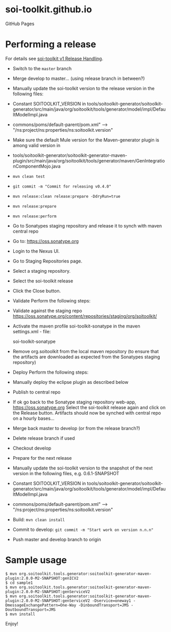 soi-toolkit.github.io
=====================

GitHub Pages

# Performing a release

For details see [soi-toolkit v1 Release Handling](https://code.google.com/p/soi-toolkit/wiki/DG_ReleaseHandling).

* Switch to the `master` branch
* Merge develop to master... (using release branch in between?)
* Manually update the soi-toolkit version to the release version in the following files:
 * Constant SOITOOLKIT_VERSION in tools/soitoolkit-generator/soitoolkit-generator/src/main/java/org/soitoolkit/tools/generator/model/impl/DefaultModelImpl.java
 * commons/poms/default-parent/pom.xml" --> "/ns:project/ns:properties/ns:soitoolkit.version"
* Make sure the default Mule version for the Maven-generator plugin is among valid version in 
 * tools/soitoolkit-generator/soitoolkit-generator-maven-plugin/src/main/java/org/soitoolkit/tools/generator/maven/GenIntegrationComponentMojo.java
* `mvn clean test`
* `git commit -m "Commit for releasing v0.4.0"`
* `mvn release:clean release:prepare -DdryRun=true`
* `mvn release:prepare`
* `mvn release:perform`
* Go to Sonatypes staging repository and release it to synch with maven central repo
 * Go to: https://oss.sonatype.org
 * Login to the Nexus UI.
 * Go to Staging Repositories page.
 * Select a staging repository.
 * Select the soi-toolkit release
 * Click the Close button.
* Validate
 Perform the following steps:
 * Validate against the staging repo https://oss.sonatype.org/content/repositories/staging/org/soitoolkit/
 * Activate the maven profile soi-toolkit-sonatype in the maven settings.xml - file:

    <activeProfiles>
      <activeProfile>soi-toolkit-sonatype</activeProfile>
    </activeProfiles>

  * Remove org.soitoolkit from the local maven repository (to ensure that the artifacts are downloaded as expected from the Sonatypes staging repository)
* Deploy
 Perform the following steps:
 * Manually deploy the eclipse plugin as described below
 * Publish to central repo
 * If ok go back to the Sonatype staging repository web-app, https://oss.sonatype.org
 Select the soi-toolkit release again and click on the Release button.
 Artifacts should now be synched with central repo on a hourly bases...
* Merge back master to develop (or from the release branch?)
* Delete release branch if used
* Checkout develop
* Prepare for the next release
* Manually update the soi-toolkit version to the snapshot of the next version in the following files, e.g. 0.6.1-SNAPSHOT
 * Constant SOITOOLKIT_VERSION in tools/soitoolkit-generator/soitoolkit-generator/src/main/java/org/soitoolkit/tools/generator/model/impl/DefaultModelImpl.java
 * commons/poms/default-parent/pom.xml" --> "/ns:project/ns:properties/ns:soitoolkit.version"
* Build: `mvn clean install`
* Commit to develop: `git commit -m "Start work on version n.n.n"`
* Push master and develop branch to origin

# Sample usage

    $ mvn org.soitoolkit.tools.generator:soitoolkit-generator-maven-plugin:2.0.0-M2-SNAPSHOT:genICV2
    $ cd sample1
    $ mvn org.soitoolkit.tools.generator:soitoolkit-generator-maven-plugin:2.0.0-M2-SNAPSHOT:genServiceV2
    $ mvn org.soitoolkit.tools.generator:soitoolkit-generator-maven-plugin:2.0.0-M2-SNAPSHOT:genServiceV2 -Dservice=oneway1 -DmessageExchangePattern=One-Way -DinboundTransport=JMS -DoutboundTransport=JMS
    $ mvn install
    
Enjoy!    
